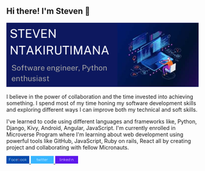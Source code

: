 <!--
**sntakirutimana72/sntakirutimana72** is a ✨ _special_ ✨ repository because its `README.md` (this file) appears on your GitHub profile.

Here are some ideas to get you started:

- 🔭 I’m currently working on ...
- 🌱 I’m currently learning ...
- 👯 I’m looking to collaborate on ...
- 🤔 I’m looking for help with ...
- 💬 Ask me about ...
- 📫 How to reach me: ...
- 😄 Pronouns: ...
- ⚡ Fun fact: ...
-->

## Hi there! I'm Steven 🤗

<p align="center">
  <img alt="bio" src="./bio-banner.png" width="1280px" height="auto">
</p>

I believe in the power of collaboration and the time invested into achieving something. 
I spend most of my time honing my software development skills and exploring different ways 
I can improve both my technical and soft skills.

I've learned to code using different languages and frameworks like, Python, Django, Kivy, Android, 
Angular, JavaScript. I'm currently enrolled in Microverse Program where I'm learning about web development 
using powerful tools like GitHub, JavaScript, Ruby on rails, React all by creating project and 
collaborating with fellow Micronauts.

<p>
  <a href="https://www.facebook.com/ntakirutimanas/" target="_blank" rel="noopener">
    <img alt="Facebook" src="./facebook.png" width="60">
  </a>
  <a href="https://twitter.com/nsteve72" target="_blank" rel="noopener">
    <img alt="Twitter" src="./twitter.png" width="60">
  </a>
  <a href="https://www.linkedin.com/in/steven-ntakirutimana-b29bb119b/" target="_blank" rel="noopener">
    <img alt="Linkedin" src="./linkedin.png" width="60">
  </a>
</p>
